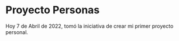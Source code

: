 # Proyecto Personas

Hoy 7 de Abril de 2022, tomó la iniciativa de crear mi primer proyecto personal.
